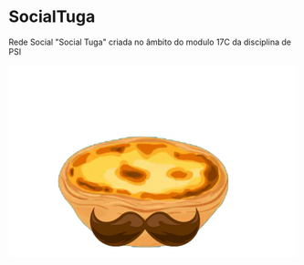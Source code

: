 # SocialTuga
Rede Social "Social Tuga" criada no âmbito do modulo 17C da disciplina de PSI


![Icon](SoOPastelEBigodeSemFundo.png?raw=true "Title")

